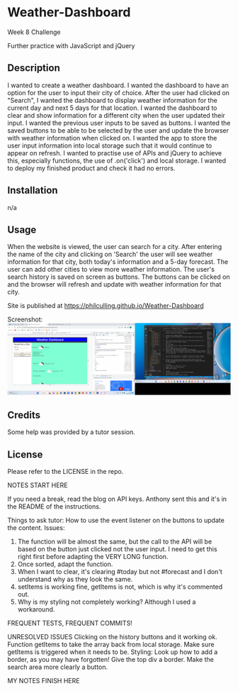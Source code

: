 # Weather-Dashboard
Week 8 Challenge

Further practice with JavaScript and jQuery
## Description
I wanted to create a weather dashboard.
I wanted the dashboard to have an option for the user to input their city of choice.
After the user had clicked on "Search", I wanted the dashboard to display weather information for the current day and next 5 days for that location.
I wanted the dashboard to clear and show information for a different city when the user updated their input.
I wanted the previous user inputs to be saved as buttons.
I wanted the saved buttons to be able to be selected by the user and update the browser with weather information when clicked on.
I wanted the app to store the user input information into local storage such that it would continue to appear on refresh.
I wanted to practise use of APIs and jQuery to achieve this, especially functions, the use of .on('click') and local storage.
I wanted to deploy my finished product and check it had no errors.

## Installation
n/a

## Usage
When the website is viewed, the user can search for a city. After entering the name of the city and clicking on 'Search' the user will see weather information for that city, both today's information and a 5-day forecast. The user can add other cities to view more weather information. The user's search history is saved on screen as buttons. The buttons can be clicked on and the browser will refresh and update with weather information for that city.

Site is published at https://philculling.github.io/Weather-Dashboard 

Screenshot:
![Screenshot](./assets/Weatherdashboard.png "Screenshot of Weather-Dashboard in progress")

## Credits
Some help was provided by a tutor session.

## License
Please refer to the LICENSE in the repo.

NOTES START HERE

If you need a break, read the blog on API keys. Anthony sent this and it's in the README of the instructions.

Things to ask tutor:
How to use the event listener on the buttons to update the content.
Issues:
1. The function will be almost the same, but the call to the API will be based on the button just clicked not the user input. I need to get this right first before adapting the VERY LONG function.
2. Once sorted, adapt the function.
3. When I want to clear, it's clearing #today but not #forecast and I don't understand why as they look the same.
4. setItems is working fine, getItems is not, which is why it's commented out.
5. Why is my styling not completely working? Although I used a workaround.

FREQUENT TESTS, FREQUENT COMMITS!

UNRESOLVED ISSUES
Clicking on the history buttons and it working ok.
Function getItems to take the array back from local storage.
Make sure getItems is triggered when it needs to be.
Styling:
Look up how to add a border, as you may have forgotten!
Give the top div a border.
Make the search area more clearly a button.

MY NOTES FINISH HERE